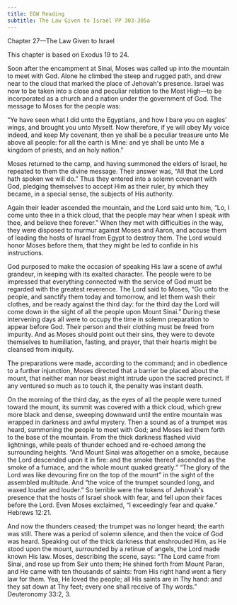 ```yaml
---
title: EGW Reading
subtitle: The Law Given to Israel PP 303-305a
---
```


Chapter 27—The Law Given to Israel

This chapter is based on Exodus 19 to 24.

Soon after the encampment at Sinai, Moses was called up into the mountain to meet with God. Alone he climbed the steep and rugged path, and drew near to the cloud that marked the place of Jehovah's presence. Israel was now to be taken into a close and peculiar relation to the Most High—to be incorporated as a church and a nation under the government of God. The message to Moses for the people was:

“Ye have seen what I did unto the Egyptians, and how I bare you on eagles’ wings, and brought you unto Myself. Now therefore, if ye will obey My voice indeed, and keep My covenant, then ye shall be a peculiar treasure unto Me above all people: for all the earth is Mine: and ye shall be unto Me a kingdom of priests, and an holy nation.”

Moses returned to the camp, and having summoned the elders of Israel, he repeated to them the divine message. Their answer was, “All that the Lord hath spoken we will do.” Thus they entered into a solemn covenant with God, pledging themselves to accept Him as their ruler, by which they became, in a special sense, the subjects of His authority.

Again their leader ascended the mountain, and the Lord said unto him, “Lo, I come unto thee in a thick cloud, that the people may hear when I speak with thee, and believe thee forever.” When they met with difficulties in the way, they were disposed to murmur against Moses and Aaron, and accuse them of leading the hosts of Israel from Egypt to destroy them. The Lord would honor Moses before them, that they might be led to confide in his instructions.

God purposed to make the occasion of speaking His law a scene of awful grandeur, in keeping with its exalted character. The people were to be impressed that everything connected with the service of God must be regarded with the greatest reverence. The Lord said to Moses, “Go unto the people, and sanctify them today and tomorrow, and let them wash their clothes, and be ready against the third day: for the third day the Lord will come down in the sight of all the people upon Mount Sinai.” During these intervening days all were to occupy the time in solemn preparation to appear before God. Their person and their clothing must be freed from impurity. And as Moses should point out their sins, they were to devote themselves to humiliation, fasting, and prayer, that their hearts might be cleansed from iniquity.

The preparations were made, according to the command; and in obedience to a further injunction, Moses directed that a barrier be placed about the mount, that neither man nor beast might intrude upon the sacred precinct. If any ventured so much as to touch it, the penalty was instant death.

On the morning of the third day, as the eyes of all the people were turned toward the mount, its summit was covered with a thick cloud, which grew more black and dense, sweeping downward until the entire mountain was wrapped in darkness and awful mystery. Then a sound as of a trumpet was heard, summoning the people to meet with God; and Moses led them forth to the base of the mountain. From the thick darkness flashed vivid lightnings, while peals of thunder echoed and re-echoed among the surrounding heights. “And Mount Sinai was altogether on a smoke, because the Lord descended upon it in fire: and the smoke thereof ascended as the smoke of a furnace, and the whole mount quaked greatly.” “The glory of the Lord was like devouring fire on the top of the mount” in the sight of the assembled multitude. And “the voice of the trumpet sounded long, and waxed louder and louder.” So terrible were the tokens of Jehovah's presence that the hosts of Israel shook with fear, and fell upon their faces before the Lord. Even Moses exclaimed, “I exceedingly fear and quake.” Hebrews 12:21.

And now the thunders ceased; the trumpet was no longer heard; the earth was still. There was a period of solemn silence, and then the voice of God was heard. Speaking out of the thick darkness that enshrouded Him, as He stood upon the mount, surrounded by a retinue of angels, the Lord made known His law. Moses, describing the scene, says: “The Lord came from Sinai, and rose up from Seir unto them; He shined forth from Mount Paran, and He came with ten thousands of saints: from His right hand went a fiery law for them. Yea, He loved the people; all His saints are in Thy hand: and they sat down at Thy feet; every one shall receive of Thy words.” Deuteronomy 33:2, 3.